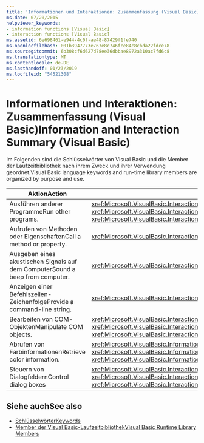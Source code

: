 ```yaml
---
title: 'Informationen und Interaktionen: Zusammenfassung (Visual Basic)'
ms.date: 07/20/2015
helpviewer_keywords:
- information functions [Visual Basic]
- interaction functions [Visual Basic]
ms.assetid: 6e698461-e944-4c0f-ae48-87429f1fe740
ms.openlocfilehash: 001b3947773e767e8c746fce84c8cbda22fdce78
ms.sourcegitcommit: 6b308cf6d627d78ee36dbbae8972a310ac7fd6c8
ms.translationtype: MT
ms.contentlocale: de-DE
ms.lasthandoff: 01/23/2019
ms.locfileid: "54521308"
---
```

# <a name="information-and-interaction-summary-visual-basic"></a><span data-ttu-id="96d21-102">Informationen und Interaktionen: Zusammenfassung (Visual Basic)</span><span class="sxs-lookup"><span data-stu-id="96d21-102">Information and Interaction Summary (Visual Basic)</span></span>
<span data-ttu-id="96d21-103">Im Folgenden sind die Schlüsselwörter von Visual Basic und die Member der Laufzeitbibliothek nach ihrem Zweck und ihrer Verwendung geordnet.</span><span class="sxs-lookup"><span data-stu-id="96d21-103">Visual Basic language keywords and run-time library members are organized by purpose and use.</span></span>  
  
|<span data-ttu-id="96d21-104">Aktion</span><span class="sxs-lookup"><span data-stu-id="96d21-104">Action</span></span>|<span data-ttu-id="96d21-105">Sprachelement</span><span class="sxs-lookup"><span data-stu-id="96d21-105">Language element</span></span>|  
|------------|----------------------|  
|<span data-ttu-id="96d21-106">Ausführen anderer Programme</span><span class="sxs-lookup"><span data-stu-id="96d21-106">Run other programs.</span></span>|<span data-ttu-id="96d21-107"><xref:Microsoft.VisualBasic.Interaction.AppActivate%2A>, <xref:Microsoft.VisualBasic.Interaction.Shell%2A></span><span class="sxs-lookup"><span data-stu-id="96d21-107"><xref:Microsoft.VisualBasic.Interaction.AppActivate%2A>, <xref:Microsoft.VisualBasic.Interaction.Shell%2A></span></span>|  
|<span data-ttu-id="96d21-108">Aufrufen von Methoden oder Eigenschaften</span><span class="sxs-lookup"><span data-stu-id="96d21-108">Call a method or property.</span></span>|<xref:Microsoft.VisualBasic.Interaction.CallByName%2A>|  
|<span data-ttu-id="96d21-109">Ausgeben eines akustischen Signals auf dem Computer</span><span class="sxs-lookup"><span data-stu-id="96d21-109">Sound a beep from computer.</span></span>|<xref:Microsoft.VisualBasic.Interaction.Beep%2A>|  
|<span data-ttu-id="96d21-110">Anzeigen einer Befehlszeilen-Zeichenfolge</span><span class="sxs-lookup"><span data-stu-id="96d21-110">Provide a command-line string.</span></span>|<xref:Microsoft.VisualBasic.Interaction.Command%2A>|  
|<span data-ttu-id="96d21-111">Bearbeiten von COM-Objekten</span><span class="sxs-lookup"><span data-stu-id="96d21-111">Manipulate COM objects.</span></span>|<span data-ttu-id="96d21-112"><xref:Microsoft.VisualBasic.Interaction.CreateObject%2A>, <xref:Microsoft.VisualBasic.Interaction.GetObject%2A></span><span class="sxs-lookup"><span data-stu-id="96d21-112"><xref:Microsoft.VisualBasic.Interaction.CreateObject%2A>, <xref:Microsoft.VisualBasic.Interaction.GetObject%2A></span></span>|  
|<span data-ttu-id="96d21-113">Abrufen von Farbinformationen</span><span class="sxs-lookup"><span data-stu-id="96d21-113">Retrieve color information.</span></span>|<span data-ttu-id="96d21-114"><xref:Microsoft.VisualBasic.Information.QBColor%2A>, <xref:Microsoft.VisualBasic.Information.RGB%2A></span><span class="sxs-lookup"><span data-stu-id="96d21-114"><xref:Microsoft.VisualBasic.Information.QBColor%2A>, <xref:Microsoft.VisualBasic.Information.RGB%2A></span></span>|  
|<span data-ttu-id="96d21-115">Steuern von Dialogfeldern</span><span class="sxs-lookup"><span data-stu-id="96d21-115">Control dialog boxes</span></span>|<span data-ttu-id="96d21-116"><xref:Microsoft.VisualBasic.Interaction.InputBox%2A>, <xref:Microsoft.VisualBasic.Interaction.MsgBox%2A></span><span class="sxs-lookup"><span data-stu-id="96d21-116"><xref:Microsoft.VisualBasic.Interaction.InputBox%2A>, <xref:Microsoft.VisualBasic.Interaction.MsgBox%2A></span></span>|  
  
## <a name="see-also"></a><span data-ttu-id="96d21-117">Siehe auch</span><span class="sxs-lookup"><span data-stu-id="96d21-117">See also</span></span>
- [<span data-ttu-id="96d21-118">Schlüsselwörter</span><span class="sxs-lookup"><span data-stu-id="96d21-118">Keywords</span></span>](../../../visual-basic/language-reference/keywords/index.md)
- [<span data-ttu-id="96d21-119">Member der Visual Basic-Laufzeitbibliothek</span><span class="sxs-lookup"><span data-stu-id="96d21-119">Visual Basic Runtime Library Members</span></span>](../../../visual-basic/language-reference/runtime-library-members.md)
